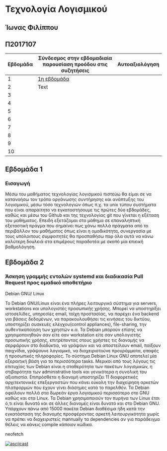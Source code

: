 # Τεχνολογία Λογισμικού
## Ίωνας Φιλίππου
## Π2017107




| Εβδομάδα    | Σύνδεσμος στην εβδομαδιαία παρουσίαση προόδου στις συζητήσεις | Αυτοαξιολόγηση |
| ----------- | ----------- |  ----------- |
| 1     | [1η εβδομάδα](https://github.com/courses-ionio/sw/discussions/1770)      | |
| 2   | Text        | |
| 3   |             | |
| 4   |             | |
| 5   |             | |
| 6   |             | |
| 7   |             | |
| 8   |             | |
| 9   |             | |
| 10   |             | |

## Εβδομάδα 1
### Εισαγωγή
  Μέσω του μαθήματος τεχνολογίας λογισμικού πιστεύω θα είμαι σε να κατανοήσω τον τρόπο οργάνωσης συντήρησης και ανάπτυξης του λογισμικού, μέσω τόσο τεχνολογιών όπως π.χ. τα unix τύπου συστήματα που είναι απαραίτητο να εγκαταστήσουμε τις πρώτες δύο εβδομάδες, καθώς και μέσω του Github και της τεχνολογίας git που γίνεται η εξέταση του μαθήματος. Επειδή εξετάζομαι στο μάθημα σε επαναληπτική εξεταστική πράγμα που σημαίνει πως χάνω πολλά πράγματα από το περιβάλλον του μαθήματος όπως είναι η ομαδικότητα, συνεργασία με τους υπόλοιπους συμφοιτητές θα προσπαθήσω παρ όλα αυτά να κάνω καλύτερη δουλειά στα επιμέρους παραδοτέα με σκοπό μία επιεική βαθμολόγηση.

## Εβδομάδα 2
### Άσκηση γραμμής εντολών systemd και διαδικασία Pull Request προς ομαδικό αποθετήριο

Debian GNU/ Linux

Το Debian GNU/Linux είναι ένα πλήρες λειτουργικό σύστημα για servers, workstations και υπολογιστές προσωπικής χρήσης. Μπορεί να υποστηρίξει ιστοσελίδες, υπηρεσίες email, τοίχη προστασίας, να παρέχει ένα backend για βάσεις δεδομένων, να παρακουλουθήσει τις κινήσεις του δικτύου, υποστηρίζει συσκευές ελέγχου(control appliances), file-sharing, την αυθεντικοποίηση των χρηστών κ.α. Τα Debian μπορούν επίσης να χρησιμοποιηθούν σαν είτε σαν workstation είτε σαν υπολογιστής προσωπικής χρήσης, επιτρέποντας στους χρήστες τις διανομής να σερφάρουν στο διαδύκτιο, να γράψουν και να αποστείλουν email, παίξουν παιχνίδια, γράψουνε λογισμικό, να διαχειριστούνε προγράμματα, επαφές ή προσωπικές πληροφορίες. Το σύστημα Debian Linux GNU αποτελεί μία εξεραιτική βάση για τα περισσότερα tasks. Μερικοί από τους λόγους τις επιτυχίας των Debian είναι η σταθερότητα των πακέτων λογισμικών, η στιβαρότητα των administrative tools και γενικότερα η συνολική του αξιοπιστία. Επιπρόσθετα η διανομή υποστηρίζει 11 διαφορετικές αρχιτεκτονικές επεξεργαστών που κάνει εύκολη την διαχείρηση αρκετών πλατφορμών που έχουν γίνει διάσημες κατά το παρελθόν. Τα Debian οφείλουν πολλά στα δωρεάν έργα λογισμικού περισσότερο στο GNU καθώς και στα Linux. Τα Debian χρησιμοποιούν τον πυρήνα των Linux έτσι ό,τι είναι δυνατό και σε άλλες διανομές είναι δυνατό και στο Debian GNU. Υπάρχουν πάνω από 15000 πακέτα Debian διαθέσιμα ήδη κατά την εγκατάσταση της διανομής προσφέροντας αρκετή λειτουργικότητα χωρίς να πρέπει να διαχειριστείς mannually τα dependencies αν για παράδειγμα θέλεις να κάνεις compile κάποιον κώδικα.

neofetch

[![asciicast](https://asciinema.org/a/tBnJioka4tdJOiMwBtk67qTcu.svg)](https://asciinema.org/a/tBnJioka4tdJOiMwBtk67qTcu)
